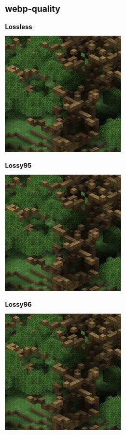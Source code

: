 # webp-quality
## Lossless
![](/lossless.webp)

## Lossy95
![](/lossy95.webp)
## Lossy96
![](/lossy96.webp)